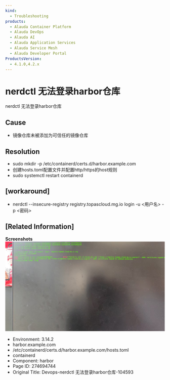 ```yaml
---
kind:
  - Troubleshooting
products:
  - Alauda Container Platform
  - Alauda DevOps
  - Alauda AI
  - Alauda Application Services
  - Alauda Service Mesh
  - Alauda Developer Portal
ProductsVersion:
  - 4.1.0,4.2.x
---
```

<!-- A type of document that involves encountering a fault, diagnosing it, performing root cause analysis, and providing solutions. -->

# nerdctl 无法登录harbor仓库

nerdctl 无法登录harbor仓库

## Cause
- 镜像仓库未被添加为可信任的镜像仓库

## Resolution
- sudo mkdir -p /etc/containerd/certs.d/harbor.example.com
- 创建hosts.toml配置文件并配置http/https的host规则
- sudo systemctl restart containerd

## [workaround]
- nerdctl --insecure-registry registry.topascloud.mg.io login -u <用户名> -p <密码>

## [Related Information]
**Screenshots**
![](assets/devops-nerdctl-wu-fa-deng-lu-harborcang-ku-104593/mceclip5_1743501984257_aa6dg.png)
- Environment: 3.14.2
- harbor.example.com
- /etc/containerd/certs.d/harbor.example.com/hosts.toml
- containerd
- Component: harbor
- Page ID: 274694744
- Original Title: Devops-nerdctl 无法登录harbor仓库-104593

